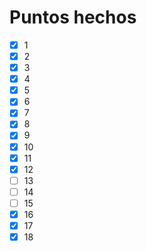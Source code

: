 # Puntos hechos

 - [x] 1
 - [x] 2
 - [x] 3
 - [x] 4
 - [x] 5
 - [x] 6
 - [x] 7
 - [x] 8
 - [x] 9
 - [x] 10
 - [x] 11
 - [x] 12
 - [ ] 13
 - [ ] 14
 - [ ] 15
 - [x] 16
 - [x] 17
 - [x] 18
